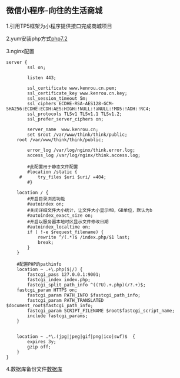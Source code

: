## 微信小程序-向往的生活商城

1.引用TP5框架为小程序提供接口完成商城项目

2.yum安装php方式[php7.2](https://www.cnblogs.com/itwlp/p/12004150.html)

3.nginx配置

```
server {
        ssl on;

        listen 443;

        ssl_certificate www.kenrou.cn.pem;
        ssl_certificate_key www.kenrou.cn.key;
        ssl_session_timeout 5m;
        ssl_ciphers ECDHE-RSA-AES128-GCM-SHA256:ECDHE:ECDH:AES:HIGH:!NULL:!aNULL:!MD5:!ADH:!RC4;
        ssl_protocols TLSv1 TLSv1.1 TLSv1.2;
        ssl_prefer_server_ciphers on;

        server_name  www.kenrou.cn;
        set $root /var/www/think/think/public;
	root /var/www/think/think/public;

    	error_log /var/log/nginx/think.error.log;
    	access_log /var/log/nginx/think.access.log;

    	#此配置用于静态文件配置
    	#location /static {
   	 #   	try_files $uri $uri/ =404;
    	#}

    location / {
        #开启目录浏览功能
        #autoindex on;
        #关闭详细文件大小统计，让文件大小显示MB，GB单位，默认为b
        #autoindex_exact_size on;
        #开启以服务器本地时区显示文件修改日期
        #autoindex_localtime on;
        if ( !-e $request_filename) {
            rewrite ^/(.*)$ /index.php/$1 last;
            break;
        }
    }

    #配置PHP的pathinfo
    location ~ .+\.php($|/) {
        fastcgi_pass 127.0.0.1:9001;
        fastcgi_index index.php;
        fastcgi_split_path_info ^((?U).+.php)(/?.+)$;
	fastcgi_param HTTPS on;
        fastcgi_param PATH_INFO $fastcgi_path_info;
        fastcgi_param PATH_TRANSLATED $document_root$fastcgi_path_info;
        fastcgi_param SCRIPT_FILENAME $root$fastcgi_script_name;
        include fastcgi_params;
    }


    location ~ .*\.(jpg|jpeg|gif|png|ico|swf)$  {
        expires 3y;
        gzip off;
    }
}
```

4.数据库备份文件[数据库](http://blog.kenrou.cn/%E5%B0%8F%E7%A8%8B%E5%BA%8F%E5%90%91%E5%BE%80%E7%9A%84%E7%94%9F%E6%B4%BB%E6%95%B0%E6%8D%AE%E5%BA%93.sql)
